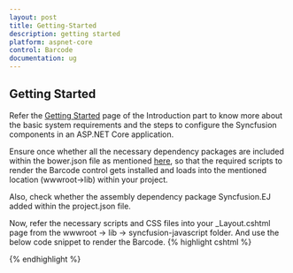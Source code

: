```yaml
---
layout: post
title: Getting-Started
description: getting started
platform: aspnet-core
control: Barcode 
documentation: ug
---
```


## Getting Started

Refer the [Getting Started](https://help.syncfusion.com/aspnet-core/getting-started) page of the Introduction part to know more about the basic system requirements and the steps to configure the Syncfusion components in an ASP.NET Core application.

Ensure once whether all the necessary dependency packages are included within the bower.json file as mentioned [here](https://help.syncfusion.com/aspnet-core/getting-started#configure-syncfusion-components-in-aspnet-core-application), so that the required scripts to render the Barcode control gets installed and loads into the mentioned location (wwwroot->lib) within your project.

Also, check whether the assembly dependency package Syncfusion.EJ added within the project.json file.

Now, refer the necessary scripts and CSS files into your _Layout.cshtml page from the wwwroot -> lib -> syncfusion-javascript folder. And use the below code snippet to render the Barcode.
{% highlight cshtml %}

<!DOCTYPE html>
<html>
 <head>
   <environment names="Development">
    <link rel="stylesheet" href="~/css/site.css" /> 
   </environment> 
 </head> 
<body> 
   <environment names="Development">
     <script src="~/lib/jquery/dist/jquery.js"></script> 
     <script src="~/js/site.js" asp-append-version="true"></script> 
     <script src="~/lib/syncfusion-javascript/Scripts/ej/web/ej.web.all.min.js"></script> 
  </environment> 
  
   <ej-barcode id="ejBarcode1" text="01234567" symbology-type=Code11 />
</body> 
</html>

{% endhighlight %}

